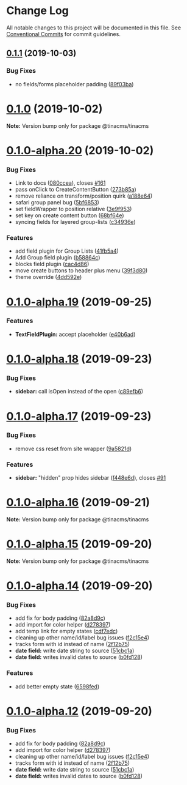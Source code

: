 # Change Log

All notable changes to this project will be documented in this file.
See [Conventional Commits](https://conventionalcommits.org) for commit guidelines.

## [0.1.1](https://github.com/tinacms/tinacms/compare/@tinacms/tinacms@0.1.0...@tinacms/tinacms@0.1.1) (2019-10-03)


### Bug Fixes

* no fields/forms placeholder padding ([89f03ba](https://github.com/tinacms/tinacms/commit/89f03ba))





# [0.1.0](https://github.com/tinacms/tinacms/compare/@tinacms/tinacms@0.1.0-alpha.20...@tinacms/tinacms@0.1.0) (2019-10-02)

**Note:** Version bump only for package @tinacms/tinacms





# [0.1.0-alpha.20](https://github.com/tinacms/tinacms/compare/@tinacms/tinacms@0.1.0-alpha.19...@tinacms/tinacms@0.1.0-alpha.20) (2019-10-02)


### Bug Fixes

* Link to docs ([080ccea](https://github.com/tinacms/tinacms/commit/080ccea)), closes [#161](https://github.com/tinacms/tinacms/issues/161)
* pass onClick to CreateContentButton ([273b85a](https://github.com/tinacms/tinacms/commit/273b85a))
* remove reliance on transform/position quirk ([a188e64](https://github.com/tinacms/tinacms/commit/a188e64))
* safari group panel bug ([5bf6853](https://github.com/tinacms/tinacms/commit/5bf6853))
* set fieldWrapper to position relative ([3e9f953](https://github.com/tinacms/tinacms/commit/3e9f953))
* set key on create content button ([68bf64e](https://github.com/tinacms/tinacms/commit/68bf64e))
* syncing fields for layered group-lists ([c34936e](https://github.com/tinacms/tinacms/commit/c34936e))


### Features

* add field plugin for Group Lists ([41fb5a4](https://github.com/tinacms/tinacms/commit/41fb5a4))
* Add Group field plugin ([b58864c](https://github.com/tinacms/tinacms/commit/b58864c))
* blocks field plugin ([cac4d86](https://github.com/tinacms/tinacms/commit/cac4d86))
* move create buttons to header plus menu ([39f3d80](https://github.com/tinacms/tinacms/commit/39f3d80))
* theme override ([4dd592e](https://github.com/tinacms/tinacms/commit/4dd592e))





# [0.1.0-alpha.19](https://github.com/tinacms/tinacms/compare/@tinacms/tinacms@0.1.0-alpha.18...@tinacms/tinacms@0.1.0-alpha.19) (2019-09-25)


### Features

* **TextFieldPlugin:** accept placeholder ([e40b6ad](https://github.com/tinacms/tinacms/commit/e40b6ad))





# [0.1.0-alpha.18](https://github.com/tinacms/tinacms/compare/@tinacms/tinacms@0.1.0-alpha.17...@tinacms/tinacms@0.1.0-alpha.18) (2019-09-23)


### Bug Fixes

* **sidebar:** call isOpen instead of the open ([c89efb6](https://github.com/tinacms/tinacms/commit/c89efb6))





# [0.1.0-alpha.17](https://github.com/tinacms/tinacms/compare/@tinacms/tinacms@0.1.0-alpha.16...@tinacms/tinacms@0.1.0-alpha.17) (2019-09-23)


### Bug Fixes

* remove css reset from site wrapper ([9a5821d](https://github.com/tinacms/tinacms/commit/9a5821d))


### Features

* **sidebar:** "hidden" prop hides sidebar ([f448e6d](https://github.com/tinacms/tinacms/commit/f448e6d)), closes [#91](https://github.com/tinacms/tinacms/issues/91)





# [0.1.0-alpha.16](https://github.com/tinacms/tinacms/compare/@tinacms/tinacms@0.1.0-alpha.15...@tinacms/tinacms@0.1.0-alpha.16) (2019-09-21)

**Note:** Version bump only for package @tinacms/tinacms





# [0.1.0-alpha.15](https://github.com/tinacms/tinacms/compare/@tinacms/tinacms@0.1.0-alpha.14...@tinacms/tinacms@0.1.0-alpha.15) (2019-09-20)

**Note:** Version bump only for package @tinacms/tinacms





# [0.1.0-alpha.14](https://github.com/tinacms/tinacms/compare/@tinacms/tinacms@0.1.0-alpha.11...@tinacms/tinacms@0.1.0-alpha.14) (2019-09-20)


### Bug Fixes

* add fix for body padding ([82a8d9c](https://github.com/tinacms/tinacms/commit/82a8d9c))
* add import for color helper ([d278397](https://github.com/tinacms/tinacms/commit/d278397))
* add temp link for empty states ([cdf7edc](https://github.com/tinacms/tinacms/commit/cdf7edc))
* cleaning up other name/id/label bug issues ([f2c15e4](https://github.com/tinacms/tinacms/commit/f2c15e4))
* tracks form with id instead of name ([2f12b75](https://github.com/tinacms/tinacms/commit/2f12b75))
* **date field:** write date string to source ([51cbc1a](https://github.com/tinacms/tinacms/commit/51cbc1a))
* **date field:** writes invalid dates to source ([b0fd128](https://github.com/tinacms/tinacms/commit/b0fd128))


### Features

* add better empty state ([6598fed](https://github.com/tinacms/tinacms/commit/6598fed))





# [0.1.0-alpha.12](https://github.com/tinacms/tinacms/compare/@tinacms/tinacms@0.1.0-alpha.11...@tinacms/tinacms@0.1.0-alpha.12) (2019-09-20)


### Bug Fixes

* add fix for body padding ([82a8d9c](https://github.com/tinacms/tinacms/commit/82a8d9c))
* add import for color helper ([d278397](https://github.com/tinacms/tinacms/commit/d278397))
* cleaning up other name/id/label bug issues ([f2c15e4](https://github.com/tinacms/tinacms/commit/f2c15e4))
* tracks form with id instead of name ([2f12b75](https://github.com/tinacms/tinacms/commit/2f12b75))
* **date field:** write date string to source ([51cbc1a](https://github.com/tinacms/tinacms/commit/51cbc1a))
* **date field:** writes invalid dates to source ([b0fd128](https://github.com/tinacms/tinacms/commit/b0fd128))
